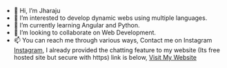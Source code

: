 - 👋 Hi, I’m Jharaju
- 👀 I’m interested to develop dynamic webs using multiple languages.
- 🌱 I’m currently learning Angular and Python.
- 💞️ I’m looking to collaborate on Web Development.
- 📫 You can reach me through various ways, Contact me on Instagram [Instagram](https://www.instagram.com/Jharaju1215), I already provided the chatting feature to my website (Its free hosted site but secure with https) link is below,
[Visit My Website](https://techraj.great-site.net "tech@RAj")
<!---
Jharaju/Jharaju is a ✨ special ✨ repository because its `README.md` (this file) appears on your GitHub profile.
You can click the Preview link to take a look at your changes.
--->

